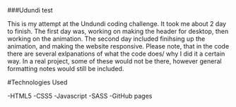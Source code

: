 ###Udundi test

This is my attempt at the Undundi coding challenge. It took me about 2 day to finish. The first day was, working on making the header for desktop, then working on the animation. The second day included finihsing up the animation, and making the website responsive. Please note, that in the code there are several exlpanations of what the code does/ why I did it a certain way. In a real project, some of these would not be there, however general formatting notes would still be included.

#Technologies Used

-HTML5
-CSS5
-Javascript
-SASS
-GitHub pages